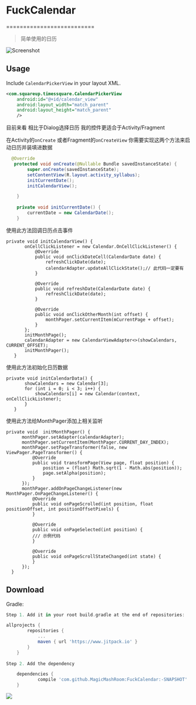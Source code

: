 # FuckCalendar
==========================
> 简单使用的日历

![Screenshot](timesSquareScreenshot.png)


Usage
-----

Include `CalendarPickerView` in your layout XML.

```xml
<com.squareup.timessquare.CalendarPickerView
    android:id="@+id/calendar_view"
    android:layout_width="match_parent"
    android:layout_height="match_parent"
    />
```

目前来看 相比于Dialog选择日历 我的控件更适合于Activity/Fragment

在Activity的`onCreate`   或者Fragment的`onCreateView`  你需要实现这两个方法来启动日历并装填进数据
```java
  @Override
   protected void onCreate(@Nullable Bundle savedInstanceState) {
        super.onCreate(savedInstanceState);
        setContentView(R.layout.activity_syllabus);
        initCurrentDate();
        initCalendarView();

    }
    
    private void initCurrentDate() {
        currentDate = new CalendarDate();
    }
 ```
使用此方法回调日历点击事件
 ```
private void initCalendarView() {
        onCellClickListener = new Calendar.OnCellClickListener() {
            @Override
            public void onClickDateCell(CalendarDate date) {
                refreshClickDate(date);
                calendarAdapter.updateAllClickState();// 此代码一定要有
            }

            @Override
            public void refreshDate(CalendarDate date) {
                refreshClickDate(date);
            }

            @Override
            public void onClickOtherMonth(int offset) {
                monthPager.setCurrentItem(mCurrentPage + offset);
            }
        };
        initMonthPage();
        calendarAdapter = new CalendarViewAdapter<>(showCalendars, CURRENT_OFFSET);
        initMonthPager();
    } 
 ```
 
 使用此方法初始化日历数据
 
 ```
 private void initCalendarData() {
        showCalendars = new Calendar[3];
        for (int i = 0; i < 3; i++) {
            showCalendars[i] = new Calendar(context, onCellClickListener);
        }
    }
 ```
 使用此方法给MonthPager添加上相关监听
  ```
  private void  initMonthPager() {
        monthPager.setAdapter(calendarAdapter);
        monthPager.setCurrentItem(MonthPager.CURRENT_DAY_INDEX);
        monthPager.setPageTransformer(false, new ViewPager.PageTransformer() {
            @Override
            public void transformPage(View page, float position) {
                position = (float) Math.sqrt(1 - Math.abs(position));
                page.setAlpha(position);
            }
        });
        monthPager.addOnPageChangeListener(new MonthPager.OnPageChangeListener() {
            @Override
            public void onPageScrolled(int position, float positionOffset, int positionOffsetPixels) {
            }

            @Override
            public void onPageSelected(int position) {
            /// 示例代码
            }

            @Override
            public void onPageScrollStateChanged(int state) {
            }
        });
    }
  ```
 
Download
--------
Gradle:
```groovy
Step 1. Add it in your root build.gradle at the end of repositories:

allprojects {
		repositories {
			...
			maven { url 'https://www.jitpack.io' }
		}
	}
	
Step 2. Add the dependency

	dependencies {
	        compile 'com.github.MagicMashRoom:FuckCalendar:-SNAPSHOT'
	}

```

[![](https://www.jitpack.io/v/MagicMashRoom/FuckCalendar.svg)](https://www.jitpack.io/#MagicMashRoom/FuckCalendar)
